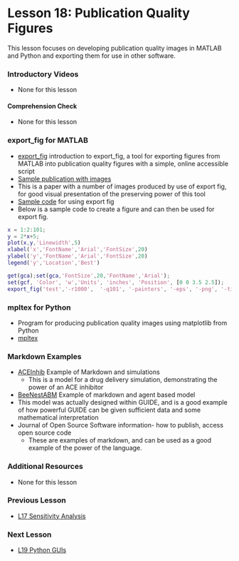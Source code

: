 # **Lesson 18: Publication Quality Figures**
This lesson focuses on developing publication quality images in MATLAB and Python and exporting them for use in other software.

### **Introductory Videos**
 * None for this lesson
 #### **Comprehension Check**
  * None for this lesson
### **export_fig for MATLAB**
* [export_fig](https://github.com/altmany/export_fig) introduction to export_fig, a tool for exporting figures from MATLAB into publication quality figures with a simple, online accessible script
* [Sample publication with images](/Ford%20Versypt%2C%20Harrell%2C%20and%20McPeak%2C%20Computers%20and%20Chem%20Eng%202017.pdf)
 * This is a paper with a number of images produced by use of export fig, for good visual presentation of the preserving power of this tool
* [Sample code](/CHEclassFa20/In%20Class%20Problem%20Solutions/MATLAB/export_fig_example.m) for using export fig
 * Below is a sample code to create a figure and can then be used for export fig.
```MATLAB
x = 1:2:101;
y = 2*x+5;
plot(x,y,'Linewidth',5)
xlabel('x','FontName','Arial','FontSize',20)
ylabel('y','FontName','Arial','FontSize',20)
legend('y','Location','Best')

get(gca);set(gca,'FontSize',20,'FontName','Arial');
set(gcf, 'Color', 'w','Units', 'inches', 'Position', [0 0 3.5 2.5]);
export_fig('test','-r1000',  '-q101', '-painters', '-eps', '-png', '-tiff');
```
### **mpltex for Python**
  * Program for producing publication quality images using matplotlib from Python
  * [mpltex](https://github.com/liuyxpp/mpltex)
### **Markdown Examples**
* [ACEInhib](https://github.com/ashleefv/ACEInhibPKPD) Example of Markdown and simulations
  * This is a model for a drug delivery simulation, demonstrating the power of an ACE inhibitor
* [BeeNestABM](https://github.com/ashleefv/BeeNestABM) Example of markdown and agent based model
 * This model was actually designed within GUIDE, and is a good example of how powerful GUIDE can be given sufficient data and some mathematical interpretation
* Journal of Open Source Software information- how to publish, access open source code
  * These are examples of markdown, and can be used as a good example of the power of the language.
### **Additional Resources**
* None for this lesson

### **Previous Lesson**
 * [L17 Sensitivity Analysis](/L17%20Sensitivity%20Analysis.md)
### **Next Lesson**
 * [L19 Python GUIs](/L19%20GUIs%20in%20Python.md)
